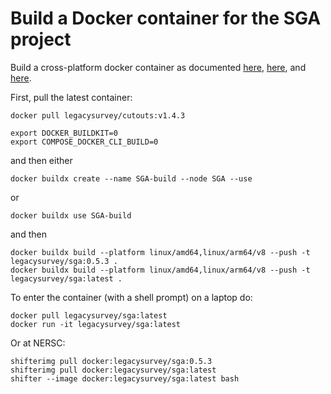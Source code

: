 Build a Docker container for the SGA project
============================================

Build a cross-platform docker container as documented [here](https://www.docker.com/blog/faster-multi-platform-builds-dockerfile-cross-compilation-guide), [here](https://blog.jaimyn.dev/how-to-build-multi-architecture-docker-images-on-an-m1-mac/), and [here](https://docs.nersc.gov/development/shifter/how-to-use/).

First, pull the latest container:
```
docker pull legacysurvey/cutouts:v1.4.3

export DOCKER_BUILDKIT=0
export COMPOSE_DOCKER_CLI_BUILD=0
```
and then either
```
docker buildx create --name SGA-build --node SGA --use
```
or
```
docker buildx use SGA-build
```
and then

```
docker buildx build --platform linux/amd64,linux/arm64/v8 --push -t legacysurvey/sga:0.5.3 .
docker buildx build --platform linux/amd64,linux/arm64/v8 --push -t legacysurvey/sga:latest .
```

To enter the container (with a shell prompt) on a laptop do:
```
docker pull legacysurvey/sga:latest
docker run -it legacysurvey/sga:latest
```

Or at NERSC:
```
shifterimg pull docker:legacysurvey/sga:0.5.3
shifterimg pull docker:legacysurvey/sga:latest
shifter --image docker:legacysurvey/sga:latest bash
```
